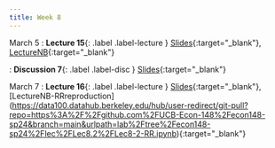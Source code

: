 ```yaml
---
title: Week 8
---
```


March 5
: **Lecture 15**{: .label .label-lecture } [Slides](https://docs.google.com/presentation/d/1qeNrfZAvFStWYYOEMQ7q3NYAMO7izXimQV2DjrNPnV8/edit?usp=sharing){:target="_blank"}, [LectureNB](https://data100.datahub.berkeley.edu/hub/user-redirect/git-pull?repo=https%3A%2F%2Fgithub.com%2FUCB-Econ-148%2Fecon148-sp24&branch=main&urlpath=lab%2Ftree%2Fecon148-sp24%2Flec%2FLec8.1%2FLec8-1.ipynb){:target="_blank"}

: **Discussion 7**{: .label .label-disc } [Slides](https://drive.google.com/file/d/1qT8ZLATaC_NL9EXP9oxgAni6JfPJj-1m/view?usp=sharing){:target="_blank"}


March 7
: **Lecture 16**{: .label .label-lecture } [Slides](https://docs.google.com/presentation/d/1MNqehTFpmxpxav57rpwaygMPDQh3mxfckkb1v0GuNDI/edit?usp=sharing){:target="_blank"}, [LectureNB-RRreproduction]
(https://data100.datahub.berkeley.edu/hub/user-redirect/git-pull?repo=https%3A%2F%2Fgithub.com%2FUCB-Econ-148%2Fecon148-sp24&branch=main&urlpath=lab%2Ftree%2Fecon148-sp24%2Flec%2FLec8.2%2FLec8-2-RR.ipynb){:target="_blank"}
